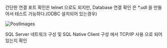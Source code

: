 
간단한 연결 포트 확인은 telnet 으로도 되지만,
Database 연결 확인 은  *.udl 을 만들어서 테스트 가능하다.(ODBC 설치되어 있는경우)


![PostImages](/VoyageSJ/T/wiki/assets/PostImages/2019-06-18-01.png)

SQL Server 네트워크 구성 및 SQL Native Client 구성 에서 TCP/IP 사용 으로 되어있는지 확인
